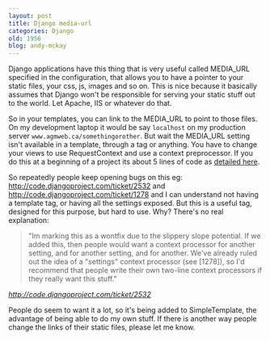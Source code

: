 ```yaml
---
layout: post
title: Django media-url
categories: Django
old: 1956
blog: andy-mckay
---
```

<p>Django applications have this thing that is very useful called MEDIA_URL specified in the configuration, that allows you to have a pointer to your static files, your css, js, images and so on. This is nice because it basically assumes that Django won't be responsible for serving your static stuff out to the world. Let Apache, IIS or whatever do that.</p>
<p>So in your templates, you can link to the MEDIA_URL to point to those files. On my development laptop it would be say <code>localhost</code> on my production server <code>www.agmweb.ca/somethingorother</code>. But wait the MEDIA_URL setting isn't available in a template, through a tag or anything. You have to change your views to use RequestContext and use a context preprocessor. If you do this at a beginning of a project its about 5 lines of code as <a href="http://www.b-list.org/weblog/2006/06/14/django-tips-template-context-processors">detailed here</a>.</p>
<p>So repeatedly people keep opening bugs on this eg: <a href="http://code.djangoproject.com/ticket/2532">http://code.djangoproject.com/ticket/2532</a> and <a href="http://code.djangoproject.com/ticket/1278">http://code.djangoproject.com/ticket/1278</a> and I can understand not having a template tag, or having all the settings exposed. But this is a useful tag, designed for this purpose, but hard to use. Why? There's no real explanation:

<blockquote>"Im marking this as a wontfix due to the slippery slope potential. If we added this, then people would want a context processor for another setting, and for another setting, and for another. We've already ruled out the idea of a "settings" context processor (see [1278]), so I'd recommend that people write their own two-line context processors if they really want this stuff."</blockquote>
<cite><a href="http://code.djangoproject.com/ticket/2532">http://code.djangoproject.com/ticket/2532</a></cite>

<p>People do seem to want it a lot, so it's being added to SimpleTemplate, the advantage of being able to do my own stuff. If there is another way people change the links of their static files, please let me know.</p>